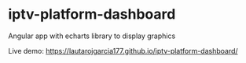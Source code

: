 # iptv-platform-dashboard

Angular app with echarts library to display graphics

Live demo: https://lautarojgarcia177.github.io/iptv-platform-dashboard/
